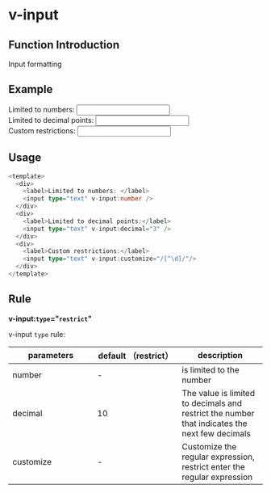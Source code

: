 # v-input

## Function Introduction

Input formatting

## Example

<script setup lang="ts">
import { ref } from 'vue'

const inputValue = ref('')
const inputValue2 = ref('')
const inputValue3 = ref('')
</script>

<div :style="{
  display: 'flex',
  flexDirection: 'column',
  gap: '10px'
}">
  <div><label>Limited to numbers: </label><input :style="{
    border: '1px solid #ccc',
    padding: '5px',
    borderRadius: '5px'
    }" type="text" v-input:number v-model="inputValue" /></div>
  <div><label>Limited to decimal points: </label><input :style="{
    border: '1px solid #ccc',
    padding: '5px',
    borderRadius: '5px'
    }" type="text" v-input:decimal="3" v-model="inputValue2" /></div>
  <div><label>Custom restrictions: </label><input :style="{
    border: '1px solid #ccc',
    padding: '5px',
    borderRadius: '5px'
    }" type="text" v-input:customize="/[^\d]/" v-model="inputValue3" /></div>
</div>

## Usage

```typescript {4,8,12}
<template>
  <div>
    <label>Limited to numbers: </label>
    <input type="text" v-input:number />
  </div>
  <div>
    <label>Limited to decimal points:</label>
    <input type="text" v-input:decimal="3" />
  </div>
  <div>
    <label>Custom restrictions:</label>
    <input type="text" v-input:customize="/[^\d]/"/>
  </div>
</template>
```

## Rule

**v-input:`type`="`restrict`"**

v-input `type` rule:

|  parameters | default （restrict）  | description  |
|  ----    | ----  | ----  |
| number | - | is limited to the number |
| decimal | 10 | The value is limited to decimals and restrict the number that indicates the next few decimals |
| customize | - | Customize the regular expression, restrict enter the regular expression |

<style scoped>
  table {
    display: table;
    width: 100%;
    border-collapse: collapse;
  }
  td {
    width: 25%;
  }
  th {
    width: 25%;
  }
</style>

